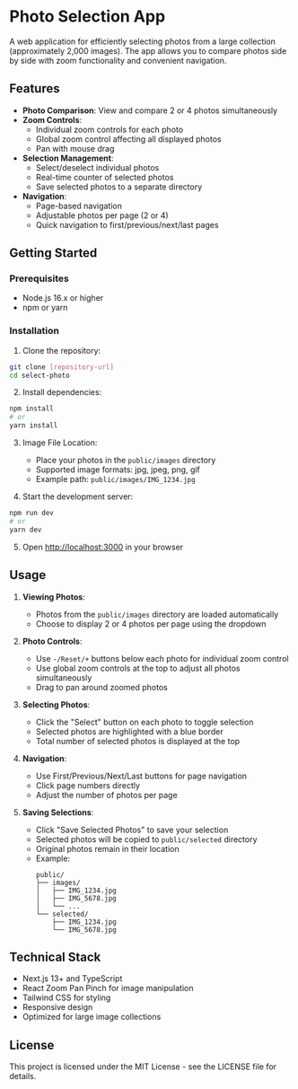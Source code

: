 # Photo Selection App

A web application for efficiently selecting photos from a large collection (approximately 2,000 images). The app allows you to compare photos side by side with zoom functionality and convenient navigation.

## Features

- **Photo Comparison**: View and compare 2 or 4 photos simultaneously
- **Zoom Controls**: 
  - Individual zoom controls for each photo
  - Global zoom control affecting all displayed photos
  - Pan with mouse drag
- **Selection Management**:
  - Select/deselect individual photos
  - Real-time counter of selected photos
  - Save selected photos to a separate directory
- **Navigation**:
  - Page-based navigation
  - Adjustable photos per page (2 or 4)
  - Quick navigation to first/previous/next/last pages

## Getting Started

### Prerequisites

- Node.js 16.x or higher
- npm or yarn

### Installation

1. Clone the repository:
```bash
git clone [repository-url]
cd select-photo
```

2. Install dependencies:
```bash
npm install
# or
yarn install
```

3. Image File Location:
   - Place your photos in the `public/images` directory
   - Supported image formats: jpg, jpeg, png, gif
   - Example path: `public/images/IMG_1234.jpg`

4. Start the development server:
```bash
npm run dev
# or
yarn dev
```

5. Open [http://localhost:3000](http://localhost:3000) in your browser

## Usage

1. **Viewing Photos**:
   - Photos from the `public/images` directory are loaded automatically
   - Choose to display 2 or 4 photos per page using the dropdown

2. **Photo Controls**:
   - Use `-/Reset/+` buttons below each photo for individual zoom control
   - Use global zoom controls at the top to adjust all photos simultaneously
   - Drag to pan around zoomed photos

3. **Selecting Photos**:
   - Click the "Select" button on each photo to toggle selection
   - Selected photos are highlighted with a blue border
   - Total number of selected photos is displayed at the top

4. **Navigation**:
   - Use First/Previous/Next/Last buttons for page navigation
   - Click page numbers directly
   - Adjust the number of photos per page

5. **Saving Selections**:
   - Click "Save Selected Photos" to save your selection
   - Selected photos will be copied to `public/selected` directory
   - Original photos remain in their location
   - Example:
     ```
     public/
     ├── images/
     │   ├── IMG_1234.jpg
     │   ├── IMG_5678.jpg
     │   └── ...
     └── selected/
         ├── IMG_1234.jpg
         └── IMG_5678.jpg
     ```

## Technical Stack

- Next.js 13+ and TypeScript
- React Zoom Pan Pinch for image manipulation
- Tailwind CSS for styling
- Responsive design
- Optimized for large image collections

## License

This project is licensed under the MIT License - see the LICENSE file for details.
